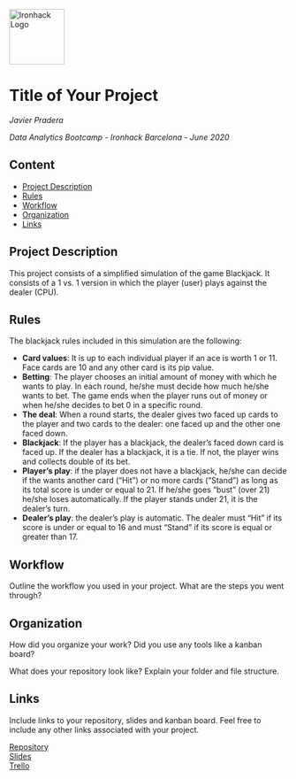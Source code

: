 <img src="https://bit.ly/2VnXWr2" alt="Ironhack Logo" width="100"/>

# Title of Your Project
*Javier Pradera*

*Data Analytics Bootcamp - Ironhack Barcelona - June 2020*

## Content
- [Project Description](#project-description)
- [Rules](#rules)
- [Workflow](#workflow)
- [Organization](#organization)
- [Links](#links)

## Project Description
This project consists of a simplified simulation of the game Blackjack. It consists of a 1 vs. 1 version in which the player (user) plays against the dealer (CPU).
## Rules
The blackjack rules included in this simulation are the following:
- **Card values**: It is up to each individual player if an ace is worth 1 or 11. Face cards are 10 and any other card is its pip value.
- **Betting**: The player chooses an initial amount of money with which he wants to play. In each round, he/she must decide how much he/she wants to bet. The game ends when the player runs out of money or  when he/she decides to bet 0 in a specific round.
- **The deal**: When a round starts, the dealer gives two faced up cards to the player and two cards to the dealer: one faced up and the other one faced down.
- **Blackjack**: If the player has a blackjack, the dealer’s faced down card is faced up. If the dealer has a blackjack, it is a tie. If not, the player wins and collects double of its bet.
- **Player’s play**: if the player does not have a blackjack, he/she can decide if the wants another card (“Hit”) or no more cards (“Stand”) as long as its total score is under or equal to 21. If he/she goes “bust” (over 21) he/she loses automatically.  If the player stands under 21, it is the dealer’s turn.
- **Dealer’s play**: the dealer’s play is automatic. The dealer must “Hit” if its score is under or equal to 16 and must “Stand” if its score is equal or greater than 17. 
## Workflow
Outline the workflow you used in your project. What are the steps you went through?

## Organization
How did you organize your work? Did you use any tools like a kanban board?

What does your repository look like? Explain your folder and file structure.

## Links
Include links to your repository, slides and kanban board. Feel free to include any other links associated with your project.

[Repository](https://github.com/)  
[Slides](https://slides.com/)  
[Trello](https://trello.com/en)  
